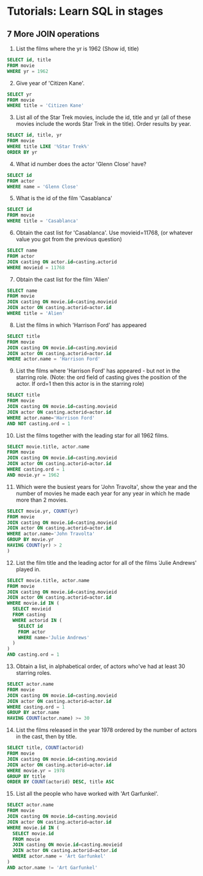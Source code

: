 # Tutorials: Learn SQL in stages
## 7 More JOIN operations

1. List the films where the yr is 1962 (Show id, title)
```sql
SELECT id, title 
FROM movie
WHERE yr = 1962
```

2. Give year of 'Citizen Kane'.
```sql
SELECT yr 
FROM movie
WHERE title = 'Citizen Kane'
```

3. List all of the Star Trek movies, include the id, title and yr (all of these movies include the words Star Trek in the title). Order results by year.
```sql
SELECT id, title, yr 
FROM movie
WHERE title LIKE '%Star Trek%'
ORDER BY yr
```

4. What id number does the actor 'Glenn Close' have?
```sql
SELECT id 
FROM actor
WHERE name = 'Glenn Close'
```

5. What is the id of the film 'Casablanca'
```sql
SELECT id 
FROM movie
WHERE title = 'Casablanca'
```

6. Obtain the cast list for 'Casablanca'. Use movieid=11768, (or whatever value you got from the previous question)
```sql
SELECT name 
FROM actor 
JOIN casting ON actor.id=casting.actorid
WHERE movieid = 11768
```

7. Obtain the cast list for the film 'Alien'
```sql
SELECT name 
FROM movie 
JOIN casting ON movie.id=casting.movieid
JOIN actor ON casting.actorid=actor.id
WHERE title = 'Alien'
```

8. List the films in which 'Harrison Ford' has appeared
```sql
SELECT title 
FROM movie 
JOIN casting ON movie.id=casting.movieid
JOIN actor ON casting.actorid=actor.id
WHERE actor.name = 'Harrison Ford'
```

9. List the films where 'Harrison Ford' has appeared - but not in the starring role. (Note: the ord field of casting gives the position of the actor. If ord=1 then this actor is in the starring role)
```sql
SELECT title 
FROM movie 
JOIN casting ON movie.id=casting.movieid
JOIN actor ON casting.actorid=actor.id
WHERE actor.name='Harrison Ford'
AND NOT casting.ord = 1
```

10. List the films together with the leading star for all 1962 films.
```sql
SELECT movie.title, actor.name 
FROM movie 
JOIN casting ON movie.id=casting.movieid
JOIN actor ON casting.actorid=actor.id
WHERE casting.ord = 1
AND movie.yr = 1962
```

11. Which were the busiest years for 'John Travolta', show the year and the number of movies he made each year for any year in which he made more than 2 movies.
```sql
SELECT movie.yr, COUNT(yr) 
FROM movie 
JOIN casting ON movie.id=casting.movieid
JOIN actor ON casting.actorid=actor.id
WHERE actor.name='John Travolta'
GROUP BY movie.yr
HAVING COUNT(yr) > 2
)
```

12. List the film title and the leading actor for all of the films 'Julie Andrews' played in.
```sql
SELECT movie.title, actor.name 
FROM movie 
JOIN casting ON movie.id=casting.movieid
JOIN actor ON casting.actorid=actor.id
WHERE movie.id IN (
  SELECT movieid 
  FROM casting
  WHERE actorid IN (
    SELECT id 
    FROM actor
    WHERE name='Julie Andrews'
  )
)
AND casting.ord = 1
```

13. Obtain a list, in alphabetical order, of actors who've had at least 30 starring roles.
```sql
SELECT actor.name 
FROM movie 
JOIN casting ON movie.id=casting.movieid
JOIN actor ON casting.actorid=actor.id
WHERE casting.ord = 1
GROUP BY actor.name
HAVING COUNT(actor.name) >= 30
```

14. List the films released in the year 1978 ordered by the number of actors in the cast, then by title.
```sql
SELECT title, COUNT(actorid)
FROM movie 
JOIN casting ON movie.id=casting.movieid
JOIN actor ON casting.actorid=actor.id
WHERE movie.yr = 1978
GROUP BY title
ORDER BY COUNT(actorid) DESC, title ASC
```

15. List all the people who have worked with 'Art Garfunkel'.
```sql
SELECT actor.name 
FROM movie 
JOIN casting ON movie.id=casting.movieid
JOIN actor ON casting.actorid=actor.id
WHERE movie.id IN (
  SELECT movie.id 
  FROM movie 
  JOIN casting ON movie.id=casting.movieid
  JOIN actor ON casting.actorid=actor.id
  WHERE actor.name = 'Art Garfunkel'
)
AND actor.name != 'Art Garfunkel'
```
